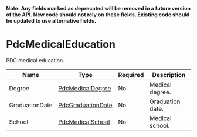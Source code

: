 **Note: Any fields marked as deprecated will be removed in a future version of the API. New code should not rely on these fields. Existing code should be updated to use alternative fields.**

# PdcMedicalEducation

PDC medical education.

| Name | Type | Required | Description |
| - | - | - | - |
| Degree | [PdcMedicalDegree](pdc-medical-degree.md) | No | Medical degree. |
| GraduationDate | [PdcGraduationDate](pdc-graduationdate.md) | No | Graduation date. |
| School | [PdcMedicalSchool](pdc-medical-school.md) | No | Medical school. |

